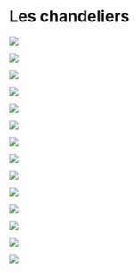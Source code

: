 # Les chandeliers

![](avalement_baissier.svg)

![](avalement_haussier.svg)

![](bebe_abandonne_baissier.svg)

![](bebe_abandonne_haussier.svg)

![](etoile_du_matin.svg)

![](etoile_du_soir.svg)

![](harami_baissier.svg)

![](harami_haussier.svg)

![](les_3_corbeaux_rouges.svg)

![](les_3_soldats_bleus.svg)

![](ligne_de_poussee_baissiere.svg)

![](ligne_de_poussee_haussiere.svg)

![](penetrante_baissiere.svg)

![](penetrante_haussiere.svg)


